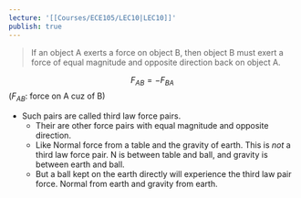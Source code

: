 ```yaml
---
lecture: '[[Courses/ECE105/LEC10|LEC10]]'
publish: true
---
```


> If an object A exerts a force on object B, then object B must exert a force of equal magnitude and opposite direction back on object A.

$$
F_{AB} = - F_{BA}
$$
($F_{AB}:$ force on A cuz of B)
- Such pairs are called third law force pairs.
	- Their are other force pairs with equal magnitude and opposite direction.
	- Like Normal force from a table and the gravity of earth. This is _not_ a third law force pair. N is between table and ball, and gravity is between earth and ball.
	- But a ball kept on the earth directly will experience the third law pair force. Normal from earth and gravity from earth.